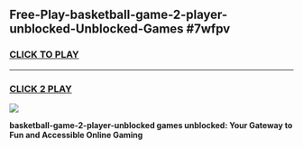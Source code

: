 
## Free-Play-basketball-game-2-player-unblocked-Unblocked-Games #7wfpv
<h3>
<a href="https://news.freeplayer.one?title=basketball-game-2-player-unblocked&ref=8M">CLICK TO PLAY</a></h3>
<hr>

<h3>
<a href="https://news.freeplayer.one?title=basketball-game-2-player-unblocked&ref=8M">CLICK 2 PLAY</a>
  
</h3>

<a href="https://news.freeplayer.one?title=basketball-game-2-player-unblocked&ref=8M"><img src="https://clearcache.store/games.png"></a>


**basketball-game-2-player-unblocked games unblocked: Your Gateway to Fun and Accessible Online Gaming**

